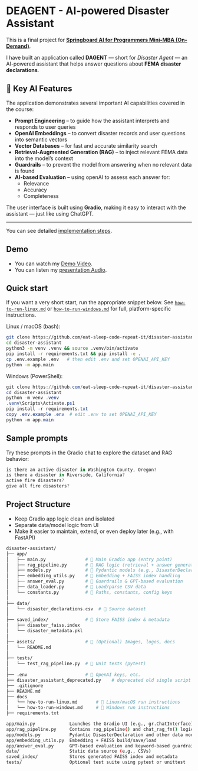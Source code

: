 # DEAGENT - AI-powered Disaster Assistant

This is a final project for **[Springboard AI for Programmers Mini-MBA (On-Demand)](https://my.sectionai.com/mini-mbas/e7306541-f1d2-4920-b40a-8233e628f2f1)**.

I have built an application called **DAGENT** — short for *Disaster Agent* — an AI-powered assistant that helps answer questions about **FEMA disaster declarations**.


## 🧠 Key AI Features

The application demonstrates several important AI capabilities covered in the course:

- **Prompt Engineering** – to guide how the assistant interprets and responds to user queries  
- **OpenAI Embeddings** – to convert disaster records and user questions into semantic vectors  
- **Vector Databases** – for fast and accurate similarity search  
- **Retrieval-Augmented Generation (RAG)** – to inject relevant FEMA data into the model’s context  
- **Guardrails** – to prevent the model from answering when no relevant data is found  
- **AI-based Evaluation** – using openAI to assess each answer for:
  - Relevance  
  - Accuracy  
  - Completeness  

The user interface is built using **Gradio**, making it easy to interact with the assistant — just like using ChatGPT.

---

You can see detailed [implementation steps](docs/DAGENT-implementation.md).

## Demo

- You can watch my [Demo Video](abc).
- You can listen my [presentation Audio](DAGENT-presentation.mp3).


## Quick start

If you want a very short start, run the appropriate snippet below. See [`how-to-run-linux.md`](docs//how-to-run-linux.md) or [`how-to-run-windows.md`](docs/how-to-run-windows.md) for full, platform-specific instructions.

Linux / macOS (bash):

```bash
git clone https://github.com/eat-sleep-code-repeat-it/disaster-assistant.git
cd disaster-assistant
python3 -m venv .venv && source .venv/bin/activate
pip install -r requirements.txt && pip install -e .
cp .env.example .env   # then edit .env and set OPENAI_API_KEY
python -m app.main
```

Windows (PowerShell):

```powershell
git clone https://github.com/eat-sleep-code-repeat-it/disaster-assistant.git
cd disaster-assistant
python -m venv .venv
.venv\Scripts\Activate.ps1
pip install -r requirements.txt
copy .env.example .env  # edit .env to set OPENAI_API_KEY
python -m app.main
```

## Sample prompts

Try these prompts in the Gradio chat to explore the dataset and RAG behavior:

```js
is there an active disaster in Washington County, Oregon?
is there a disaster in Riverside, California?
active fire disasters?
give all fire disasters?
```

## Project Structure
- Keep Gradio app logic clean and isolated
- Separate data/model logic from UI
- Make it easier to maintain, extend, or even deploy later (e.g., with FastAPI)

```bash
disaster-assistant/
├── app/
│   ├── main.py               # 🔹 Main Gradio app (entry point)
│   ├── rag_pipeline.py       # 🔹 RAG logic (retrieval + answer generation) 
│   ├── models.py             # 🔹 Pydantic models (e.g., DisasterDeclaration)
│   ├── embedding_utils.py    # 🔹 Embedding + FAISS index handling
│   ├── answer_eval.py        # 🔹 Guardrails & GPT-based evaluation
│   ├── data_loader.py        # 🔹 Load/parse CSV data
│   └── constants.py          # 🔹 Paths, constants, config keys
│
├── data/
│   └── disaster_declarations.csv  # 🔹 Source dataset
│
├── saved_index/              # 🔹 Store FAISS index & metadata
│   ├── disaster_faiss.index
│   └── disaster_metadata.pkl
│
├── assets/                   # 🔹 (Optional) Images, logos, docs
│   └── README.md
│
├── tests/
│   └── test_rag_pipeline.py  # 🔹 Unit tests (pytest)
│
├── .env                      # 🔹 OpenAI keys, etc.
├── disaster_assistant_deprecated.py    # deprecated old single script version
├── .gitignore
├── README.md
├── docs
│   └── how-to-run-linux.md       # 🔹 Linux/macOS run instructions
│   └── how-to-run-windows.md     # 🔹 Windows run instructions
├── requirements.txt

app/main.py	            Launches the Gradio UI (e.g., gr.ChatInterface)
app/rag_pipeline.py	    Contains rag_pipeline() and chat_rag_fn() logic
app/models.py	        Pydantic DisasterDeclaration and other data models
app/embedding_utils.py	Embedding + FAISS build/save/load
app/answer_eval.py	    GPT-based evaluation and keyword-based guardrails
data/	                Static data source (e.g., CSVs)
saved_index/	        Stores generated FAISS index and metadata
tests/	                Optional test suite using pytest or unittest
```




 